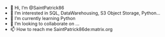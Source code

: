 - 👋 Hi, I’m @SaintPatrick86
- 👀 I’m interested in SQL, DataWarehousing, S3 Object Storage, Python...
- 🌱 I’m currently learning Python 
- 💞️ I’m looking to collaborate on ...
- 📫 How to reach me SaintPatrick86de:matrix.org

<!---
SaintPatrick86/SaintPatrick86 is a ✨ special ✨ repository because its `README.md` (this file) appears on your GitHub profile.
You can click the Preview link to take a look at your changes.
--->

